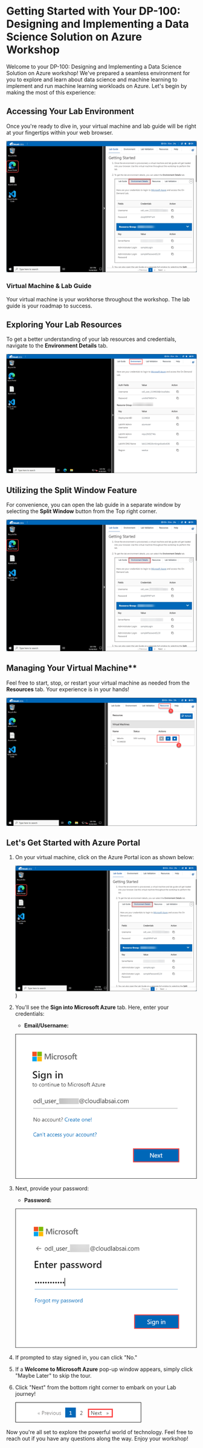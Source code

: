 # Getting Started with Your DP-100: Designing and Implementing a Data Science Solution on Azure Workshop
 
Welcome to your DP-100: Designing and Implementing a Data Science Solution on Azure workshop! We've prepared a seamless environment for you to explore and learn about data science and machine learning to implement and run machine learning workloads on Azure. Let's begin by making the most of this experience:
 
## Accessing Your Lab Environment
 
Once you're ready to dive in, your virtual machine and lab guide will be right at your fingertips within your web browser.
 
![Access Your VM and Lab Guide](./instructions/images/az.png)

### Virtual Machine & Lab Guide
 
Your virtual machine is your workhorse throughout the workshop. The lab guide is your roadmap to success.
 
## Exploring Your Lab Resources
 
To get a better understanding of your lab resources and credentials, navigate to the **Environment Details** tab.
 
![Explore Lab Resources](./instructions/images/env.png)

## Utilizing the Split Window Feature
 
For convenience, you can open the lab guide in a separate window by selecting the **Split Window** button from the Top right corner.
 
![Use the Split Window Feature](./instructions/images/az.png)
 
## Managing Your Virtual Machine**
 
Feel free to start, stop, or restart your virtual machine as needed from the **Resources** tab. Your experience is in your hands!
 
![Manage Your Virtual Machine](./instructions/images/res.png)
 
## Let's Get Started with Azure Portal
 
1. On your virtual machine, click on the Azure Portal icon as shown below:
 
    ![Launch Azure Portal](./instructions/images/az.png))

2. You'll see the **Sign into Microsoft Azure** tab. Here, enter your credentials:
 
   - **Email/Username:** <inject key="AzureAdUserEmail"></inject>
 
    ![Enter Your Username](./instructions/images/user.png)
 
3. Next, provide your password:
 
   - **Password:** <inject key="AzureAdUserPassword"></inject>
 
   ![Enter Your Password](./instructions/images/user1.png)

4. If prompted to stay signed in, you can click "No."
 
5. If a **Welcome to Microsoft Azure** pop-up window appears, simply click "Maybe Later" to skip the tour.
 
6. Click "Next" from the bottom right corner to embark on your Lab journey!
 
     ![Start Your Azure Journey](./instructions/images/num.png)
 
Now you're all set to explore the powerful world of technology. Feel free to reach out if you have any questions along the way. Enjoy your workshop!
